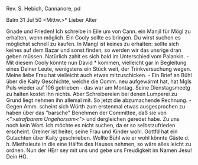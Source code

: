 Rev. S. Hebich, Cannanore, pd

 Balm 31 Jul 50
 <Mittw.>*
Lieber Alter

Gnade und Frieden! Ich schreibe in Eile um von Cann. ein Manjil für Mögl zu erhalten, wenn möglich. Ein Cooly sollte es bringen. Du wirst suchen es möglichst schnell zu kaufen. In Mangl ist keines zu erhalten: sollte sich keines auf dem Bazar und sonst finden, so werden wir das unsrige dran geben müssen. Natürlich zahlt es sich bald im Unterschied vom Palankin. - Mit diesem Cooly könnte nun David <Sanyasi>* kommen, vielleicht gar in Begleitung eines Deiner Leute, wenigstens ein Stück weit, der Trinkversuchung wegen. Meine liebe Frau hat vielleicht auch etwas mitzuschicken. - Ein Brief an Bühl über die Kaity Geschichte, welche die Comm. neu aufgewärmt hat, hat Mgls Puls wieder auf 106 getrieben - das war am Montag. Seine Dienstagsmeetg zu halten kostet ihn nichts. Aber Schreibereien bei denen Lumperei zu Grund liegt nehmen ihn allemal mit. So jetzt die abzumachende Rechnung. - Gegen Amm. scheint sich Würth zum erstenmal etwas ausgesprochen zu haben über das "barsche" Benehmen der Committee, daß sie von <">*strafbarem Ungehorsam<">* und dergleichen geredet habe. Zu uns noch kein Wort. Ich möchte es nicht suchen, da er so selbstzufrieden erscheint. Greiner ist heiter, seine Frau und Kinder wohl. Gottfd hat ein Gutachten über Kaity geschrieben. Wollte Bühl wie er wohl könnte Gäste d. h. Miethsleute in die eine Hälfte des Hauses nehmen, so wäre alles leicht zu ordnen. Nun der HErr sey mit uns und gebe uns Freudigkeit im Namen Jesu!
 Dein HG.

